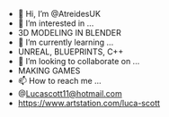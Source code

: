 - 👋 Hi, I’m @AtreidesUK
- 👀 I’m interested in ...
- 3D MODELING IN BLENDER
- 🌱 I’m currently learning ...
- UNREAL, BLUEPRINTS, C++
- 💞️ I’m looking to collaborate on ...
- MAKING GAMES
- 📫 How to reach me ...
- @Lucascott11@hotmail.com
- https://www.artstation.com/luca-scott

<!---
AtreidesUK/AtreidesUK is a ✨ special ✨ repository because its `README.md` (this file) appears on your GitHub profile.
You can click the Preview link to take a look at your changes.
--->

